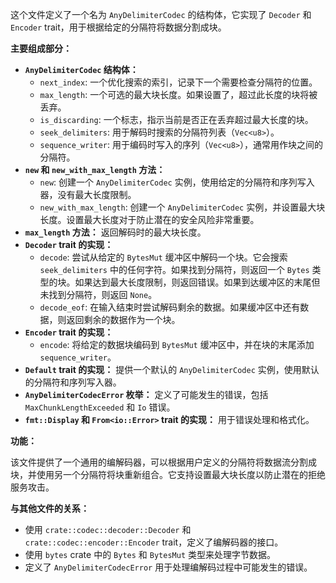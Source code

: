 这个文件定义了一个名为 `AnyDelimiterCodec` 的结构体，它实现了 `Decoder` 和 `Encoder` trait，用于根据给定的分隔符将数据分割成块。

**主要组成部分：**

*   **`AnyDelimiterCodec` 结构体：**
    *   `next_index`:  一个优化搜索的索引，记录下一个需要检查分隔符的位置。
    *   `max_length`:  一个可选的最大块长度。如果设置了，超过此长度的块将被丢弃。
    *   `is_discarding`:  一个标志，指示当前是否正在丢弃超过最大长度的块。
    *   `seek_delimiters`:  用于解码时搜索的分隔符列表（`Vec<u8>`）。
    *   `sequence_writer`:  用于编码时写入的序列（`Vec<u8>`），通常用作块之间的分隔符。
*   **`new` 和 `new_with_max_length` 方法：**
    *   `new`:  创建一个 `AnyDelimiterCodec` 实例，使用给定的分隔符和序列写入器，没有最大长度限制。
    *   `new_with_max_length`:  创建一个 `AnyDelimiterCodec` 实例，并设置最大块长度。设置最大长度对于防止潜在的安全风险非常重要。
*   **`max_length` 方法：**  返回解码时的最大块长度。
*   **`Decoder` trait 的实现：**
    *   `decode`:  尝试从给定的 `BytesMut` 缓冲区中解码一个块。它会搜索 `seek_delimiters` 中的任何字符。如果找到分隔符，则返回一个 `Bytes` 类型的块。如果达到最大长度限制，则返回错误。如果到达缓冲区的末尾但未找到分隔符，则返回 `None`。
    *   `decode_eof`:  在输入结束时尝试解码剩余的数据。如果缓冲区中还有数据，则返回剩余的数据作为一个块。
*   **`Encoder` trait 的实现：**
    *   `encode`:  将给定的数据块编码到 `BytesMut` 缓冲区中，并在块的末尾添加 `sequence_writer`。
*   **`Default` trait 的实现：**  提供一个默认的 `AnyDelimiterCodec` 实例，使用默认的分隔符和序列写入器。
*   **`AnyDelimiterCodecError` 枚举：**  定义了可能发生的错误，包括 `MaxChunkLengthExceeded` 和 `Io` 错误。
*   **`fmt::Display` 和 `From<io::Error>` trait 的实现：**  用于错误处理和格式化。

**功能：**

该文件提供了一个通用的编解码器，可以根据用户定义的分隔符将数据流分割成块，并使用另一个分隔符将块重新组合。它支持设置最大块长度以防止潜在的拒绝服务攻击。

**与其他文件的关系：**

*   使用 `crate::codec::decoder::Decoder` 和 `crate::codec::encoder::Encoder` trait，定义了编解码器的接口。
*   使用 `bytes` crate 中的 `Bytes` 和 `BytesMut` 类型来处理字节数据。
*   定义了 `AnyDelimiterCodecError` 用于处理编解码过程中可能发生的错误。
